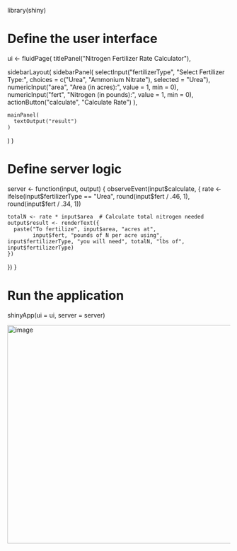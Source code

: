 library(shiny)

# Define the user interface
ui <- fluidPage(
  titlePanel("Nitrogen Fertilizer Rate Calculator"),
  
  sidebarLayout(
    sidebarPanel(
      selectInput("fertilizerType",
                  "Select Fertilizer Type:",
                  choices = c("Urea", "Ammonium Nitrate"),
                  selected = "Urea"),
      numericInput("area", 
                   "Area (in acres):", 
                   value = 1, 
                   min = 0),
      numericInput("fert", 
                   "Nitrogen (in pounds):", 
                   value = 1, 
                   min = 0),
      actionButton("calculate", "Calculate Rate")
    ),
    
    mainPanel(
      textOutput("result")
    )
  )
)

# Define server logic
server <- function(input, output) {
  observeEvent(input$calculate, {
    rate <- ifelse(input$fertilizerType == "Urea",
                   round(input$fert / .46, 1),
                   round(input$fert / .34, 1))
    
    totalN <- rate * input$area  # Calculate total nitrogen needed
    output$result <- renderText({
      paste("To fertilize", input$area, "acres at", 
            input$fert, "pounds of N per acre using", input$fertilizerType, "you will need", totalN, "lbs of", input$fertilizerType)
    })
  })
}

# Run the application 
shinyApp(ui = ui, server = server)




<img width="630" height="494" alt="image" src="https://github.com/user-attachments/assets/73a46ebd-ea7c-448e-8351-401b56b04735" />

